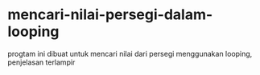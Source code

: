 # mencari-nilai-persegi-dalam-looping
progtam ini dibuat untuk mencari nilai dari persegi menggunakan looping, penjelasan terlampir
